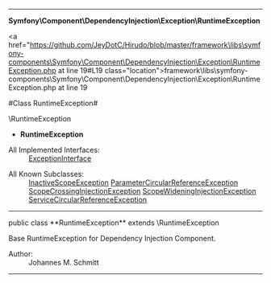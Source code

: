 
- - -

**Symfony\Component\DependencyInjection\Exception\RuntimeException**


<a href="https://github.com/JeyDotC/Hirudo/blob/master/framework\libs\symfony-components\Symfony\Component\DependencyInjection\Exception\RuntimeException.php at line 19#L19 class="location">framework\libs\symfony-components\Symfony\Component\DependencyInjection\Exception\RuntimeException.php at line 19</a>

#Class RuntimeException#

\RuntimeException
* **RuntimeException**


<dl>
<dt>All Implemented Interfaces:</dt>
<dd><a href="https://github.com/JeyDotC/Hirudo-docs/blob/master/symfony/component/dependencyinjection/exception/exceptioninterface.html">ExceptionInterface</a> </dd>
</dl>

<dl>
<dt>All Known Subclasses:</dt>
<dd><a href="https://github.com/JeyDotC/Hirudo-docs/blob/master/symfony/component/dependencyinjection/exception/inactivescopeexception.html">InactiveScopeException</a> <a href="https://github.com/JeyDotC/Hirudo-docs/blob/master/symfony/component/dependencyinjection/exception/parametercircularreferenceexception.html">ParameterCircularReferenceException</a> <a href="https://github.com/JeyDotC/Hirudo-docs/blob/master/symfony/component/dependencyinjection/exception/scopecrossinginjectionexception.html">ScopeCrossingInjectionException</a> <a href="https://github.com/JeyDotC/Hirudo-docs/blob/master/symfony/component/dependencyinjection/exception/scopewideninginjectionexception.html">ScopeWideningInjectionException</a> <a href="https://github.com/JeyDotC/Hirudo-docs/blob/master/symfony/component/dependencyinjection/exception/servicecircularreferenceexception.html">ServiceCircularReferenceException</a> </dd>
</dl>



- - -

<p class="signature">public  class **RuntimeException**
extends \RuntimeException

</p>

<div class="comment" id="overview_description"><p>Base RuntimeException for Dependency Injection Component.</p></div>

<dl>
<dt>Author:</dt>
<dd>Johannes M. Schmitt <schmittjoh@gmail.com></dd>
</dl>


- - -

